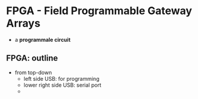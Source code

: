 # FPGA - Field Programmable Gateway Arrays
* a **programmale circuit**

## FPGA: outline
* from top-down
    - left side USB: for programming
    - lower right side USB: serial port
    - 